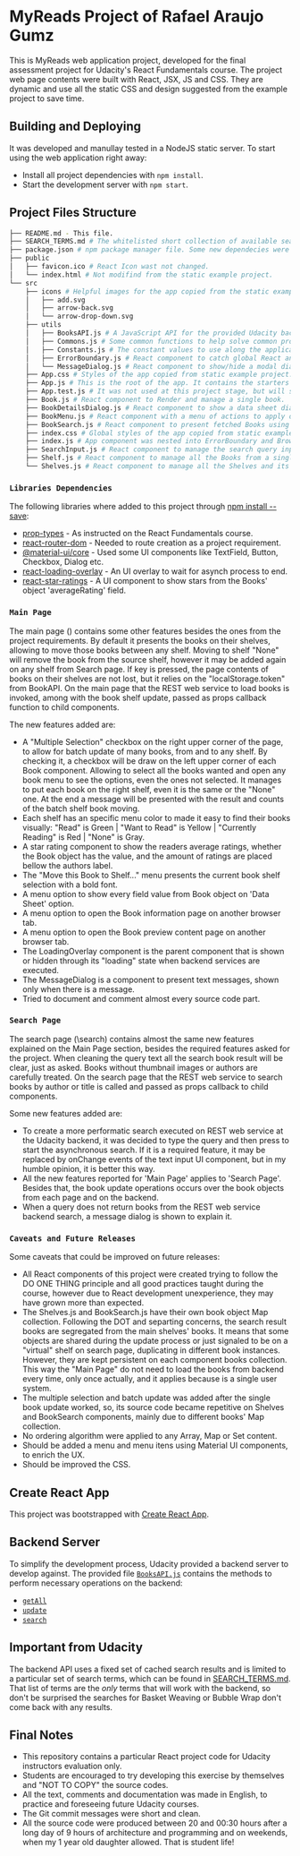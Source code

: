 # MyReads Project of Rafael Araujo Gumz

This is MyReads web application project, developed for the final assessment project for Udacity's React Fundamentals course.
The project web page contents were built with React, JSX, JS and CSS. They are dynamic and use all the static CSS and design suggested from the example project to save time.

## Building and Deploying

It was developed and manullay tested in a NodeJS static server.
To start using the web application right away:
* Install all project dependencies with `npm install`.
* Start the development server with `npm start`.

## Project Files Structure
```bash
├── README.md - This file.
├── SEARCH_TERMS.md # The whitelisted short collection of available search terms to use with the app.
├── package.json # npm package manager file. Some new dependecies were added.
├── public
│   ├── favicon.ico # React Icon wast not changed.
│   └── index.html # Not modifind from the static example project.
└── src
    ├── icons # Helpful images for the app copied from the static example project.
    │   ├── add.svg
    │   ├── arrow-back.svg
    │   └── arrow-drop-down.svg
    ├── utils
    │   ├── BooksAPI.js # A JavaScript API for the provided Udacity backend.
    │   ├── Commons.js # Some common functions to help solve common problems.
    │   ├── Constants.js # The constant values to use along the application
    │   ├── ErrorBoundary.js # React component to catch global React and JavaScript errors, log them into console and show a dialog.
    │   └── MessageDialog.js # React component to show/hide a modal dialog window with a title, a message and buttons.
    ├── App.css # Styles of the app copied from static example project. Some classes were customized.
    ├── App.js # This is the root of the app. It contains the starters UI React components and the main books' shelves' data state.
    ├── App.test.js # It was not used at this project stage, but will stay to future improvements.
    ├── Book.js # React component to Render and manage a single book.
    ├── BookDetailsDialog.js # React component to show a data sheet dialog window presenting the Book object field names and values.
    ├── BookMenu.js # React component with a menu of actions to apply on each Book.
    ├── BookSearch.js # React component to present fetched Books using a query on a REST web service operation from Udacity backend.
    ├── index.css # Global styles of the app copied from static example project. Nothin was changed here.
    ├── index.js # App component was nested into ErrorBoundary and BrowserRouter components.
    ├── SearchInput.js # React component to manage the search query input.
    ├── Shelf.js # React component to manage all the Books from a single Shelf.
    └── Shelves.js # React component to manage all the Shelves and its Books.
```

### `Libraries Dependencies`

The following libraries where added to this project through [npm install --save](https://docs.npmjs.com/cli/install):
* [prop-types](https://www.npmjs.com/package/prop-types) - As instructed on the React Fundamentals course.
* [react-router-dom](https://www.npmjs.com/package/react-router-dom) - Needed to route creation as a project requirement.
* [@material-ui/core](https://www.npmjs.com/package/@material-ui/core) - Used some UI components like TextField, Button, Checkbox, Dialog etc.
* [react-loading-overlay](https://www.npmjs.com/package/react-loading-overlay) - An UI overlay to wait for asynch process to end.
* [react-star-ratings](https://www.npmjs.com/package/react-star-ratings) - A UI component to show stars from the Books' object 'averageRating' field.

### `Main Page`

The main page (\) contains some other features besides the ones from the project requirements.
By default it presents the books on their shelves, allowing to move those books between any shelf.
Moving to shelf "None" will remove the book from the source shelf, however it may be added again on any shelf from Search page.
If <F5> key is pressed, the page contents of books on their shelves are not lost, but it relies on the "localStorage.token" from BookAPI.
On the main page that the REST web service to load books is invoked, among with the book shelf update, passed as props callback function to child components.

The new features added are:
* A "Multiple Selection" checkbox on the right upper corner of the page, to allow for batch update of many books, from and to any shelf. By checking it, a checkbox will be draw on the left upper corner of each Book component. Allowing to select all the books wanted and open any book menu to see the options, even the ones not selected. It manages to put each book on the right shelf, even it is the same or the "None" one. At the end a message will be presented with the result and counts of the batch shelf book moving.
* Each shelf has an specific menu color to made it easy to find their books visually: "Read" is Green | "Want to Read" is Yellow | "Currently Reading" is Red | "None" is Gray.
* A star rating component to show the readers average ratings, whether the Book object has the value, and the amount of ratings are placed bellow the authors label.
* The "Move this Book to Shelf..." menu presents the current book shelf selection with a bold font.
* A menu option to show every field value from Book object on 'Data Sheet' option.
* A menu option to open the Book information page on another browser tab.
* A menu option to open the Book preview content page on another browser tab.
* The LoadingOverlay component is the parent component that is shown or hidden through its "loading" state when backend services are executed.
* The MessageDialog is a component to present text messages, shown only when there is a message.
* Tried to document and comment almost every source code part.

### `Search Page`

The search page (\search) contains almost the same new features explained on the Main Page section, besides the required features asked for the project. When cleaning the query text all the search book result will be clear, just as asked. Books without thumbnail images or authors are carefully treated.
On the search page that the REST web service to search books by author or title is called and passed as props callback to child components.

Some new features added are:
* To create a more performatic search executed on REST web service at the Udacity backend, it was decided to type the query and then press <ENTER> to start the asynchronous search. If it is a required feature, it may be replaced by onChange events of the text input UI component, but in my humble opinion, it is better this way.
* All the new features reported for 'Main Page' applies to 'Search Page'. Besides that, the book update operations occurs over the book objects from each page and on the backend.
* When a query does not return books from the REST web service backend search, a message dialog is shown to explain it.

### `Caveats and Future Releases`

Some caveats that could be improved on future releases:
* All React components of this project were created trying to follow the DO ONE THING principle and all good practices taught during the course, however due to React development unexperience, they may have grown more than expected.
* The Shelves.js and BookSearch.js have their own book object Map collection. Following the DOT and separting concerns, the search result books are segregated from the main shelves' books. It means that some objects are shared during the update process or just signaled to be on a "virtual" shelf on search page, duplicating in different book instances. However, they are kept persistent on each component books collection. This way the "Main Page" do not need to load the books from backend every time, only once actually, and it applies because is a single user system.
* The multiple selection and batch update was added after the single book update worked, so, its source code became repetitive on Shelves and BookSearch components, mainly due to different books' Map collection.
* No ordering algorithm were applied to any Array, Map or Set content.
* Should be added a menu and menu itens using Material UI components, to enrich the UX.
* Should be improved the CSS.

## Create React App

This project was bootstrapped with [Create React App](https://github.com/facebookincubator/create-react-app).

## Backend Server

To simplify the development process, Udacity provided a backend server to develop against. The provided file [`BooksAPI.js`](src/utils/BooksAPI.js) contains the methods to perform necessary operations on the backend:

* [`getAll`](#getall)
* [`update`](#update)
* [`search`](#search)

## Important from Udacity

The backend API uses a fixed set of cached search results and is limited to a particular set of search terms, which can be found in [SEARCH_TERMS.md](SEARCH_TERMS.md). That list of terms are the _only_ terms that will work with the backend, so don't be surprised the searches for Basket Weaving or Bubble Wrap don't come back with any results.

## Final Notes

* This repository contains a particular React project code for Udacity instructors evaluation only.
* Students are encouraged to try developing this exercise by themselves and "NOT TO COPY" the source codes.
* All the text, comments and documentation was made in English, to practice and foreseeing future Udacity courses.
* The Git commit messages were short and clean.
* All the source code were produced between 20 and 00:30 hours after a long day of 9 hours of architecture and programming and on weekends, when my 1 year old daughter allowed. That is student life!